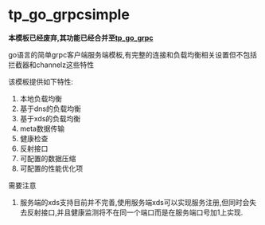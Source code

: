 # tp_go_grpcsimple

**本模板已经废弃,其功能已经合并至[tp_go_grpc](https://github.com/Project-Manager-With-Git/tp_go_grpc)**

go语言的简单grpc客户端服务端模板,有完整的连接和负载均衡相关设置但不包括拦截器和channelz这些特性

该模板提供如下特性:

1. 本地负载均衡
2. 基于dns的负载均衡
3. 基于xds的负载均衡
4. meta数据传输
5. 健康检查
6. 反射接口
7. 可配置的数据压缩
8. 可配置的性能优化项

需要注意

1. 服务端的xds支持目前并不完善,使用服务端xds可以实现服务注册,但同时会失去反射接口,并且健康监测将不在同一个端口而是在服务端口号加1上实现.
